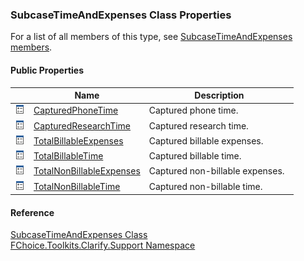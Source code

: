 ﻿### SubcaseTimeAndExpenses Class Properties

For a list of all members of this type, see [SubcaseTimeAndExpenses members](FChoice.Toolkits.Clarify~FChoice.Toolkits.Clarify.Support.SubcaseTimeAndExpenses_members.md).

#### Public Properties

|   | Name | Description |
| --- | --- | --- |
| ![Public Property](dotnetimages/publicProperty.png) | [CapturedPhoneTime](FChoice.Toolkits.Clarify~FChoice.Toolkits.Clarify.Support.SubcaseTimeAndExpenses~CapturedPhoneTime.md) | Captured phone time.   |
| ![Public Property](dotnetimages/publicProperty.png) | [CapturedResearchTime](FChoice.Toolkits.Clarify~FChoice.Toolkits.Clarify.Support.SubcaseTimeAndExpenses~CapturedResearchTime.md) | Captured research time.   |
| ![Public Property](dotnetimages/publicProperty.png) | [TotalBillableExpenses](FChoice.Toolkits.Clarify~FChoice.Toolkits.Clarify.Support.SubcaseTimeAndExpenses~TotalBillableExpenses.md) | Captured billable expenses.   |
| ![Public Property](dotnetimages/publicProperty.png) | [TotalBillableTime](FChoice.Toolkits.Clarify~FChoice.Toolkits.Clarify.Support.SubcaseTimeAndExpenses~TotalBillableTime.md) | Captured billable time.   |
| ![Public Property](dotnetimages/publicProperty.png) | [TotalNonBillableExpenses](FChoice.Toolkits.Clarify~FChoice.Toolkits.Clarify.Support.SubcaseTimeAndExpenses~TotalNonBillableExpenses.md) | Captured non-billable expenses.   |
| ![Public Property](dotnetimages/publicProperty.png) | [TotalNonBillableTime](FChoice.Toolkits.Clarify~FChoice.Toolkits.Clarify.Support.SubcaseTimeAndExpenses~TotalNonBillableTime.md) | Captured non-billable time.   |





#### Reference

[SubcaseTimeAndExpenses Class](FChoice.Toolkits.Clarify~FChoice.Toolkits.Clarify.Support.SubcaseTimeAndExpenses.md)  
[FChoice.Toolkits.Clarify.Support Namespace](FChoice.Toolkits.Clarify~FChoice.Toolkits.Clarify.Support_namespace.md)